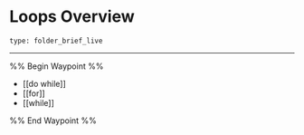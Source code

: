 # Loops Overview
 
```ccard
type: folder_brief_live
```
 
---

%% Begin Waypoint %%
- [[do while]]
- [[for]]
- [[while]]

%% End Waypoint %%